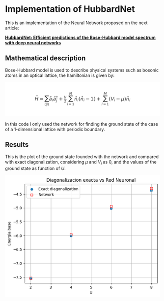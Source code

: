 # Implementation of HubbardNet
This is an implementation of the Neural Network proposed on the next article:

[**HubbardNet: Efficient predictions of the Bose-Hubbard model spectrum with deep neural networks**](https://journals.aps.org/prresearch/abstract/10.1103/PhysRevResearch.5.043084)

## Mathematical description
Bose-Hubbard model is used to describe physical systems such as bosonic atoms in an optical lattice, the hamiltonian is given by:

![Hamiltonian](/img/hamiltonian_mathtext.png)

In this code I only used the network for finding the ground state of the case of a 1-dimensional lattice with periodic boundary.

## Results

This is the plot of the ground state founded with the network and compared with exact diagonalization, considering $\mu$ and $V_i$ as 0, and the values of the ground state as function of $U$.

![Hubbard-Net vs Exact diagonalization, in this case we consider  $\mu$ and $V_i$ as 0, and the values of the ground state as function of $U$](/img/result.png)


